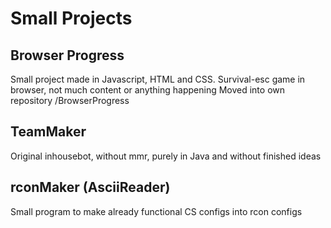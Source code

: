 ﻿# Small Projects

## Browser Progress

Small project made in Javascript, HTML and CSS. Survival-esc game in browser, not much content or anything happening
Moved into own repository /BrowserProgress

## TeamMaker

Original inhousebot, without mmr, purely in Java and without finished ideas

## rconMaker (AsciiReader)

Small program to make already functional CS configs into rcon configs
